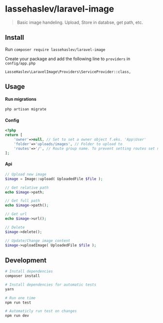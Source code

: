 # lassehaslev/laravel-image
> Basic image handeling. Upload, Store in databse, get path, etc.

## Install
Run ```composer require lassehaslev/laravel-image```

Create your package and add the following line to ```providers``` in ```config/app.php``` 
```
LasseHaslev\LaravelImage\Providers\ServiceProvider::class,
```

## Usage
#### Run migrations
```bash
php artisan migrate
```

#### Config
```php
<?php
return [
    'owner'=>null, // Set to set a owner object f.eks. 'App\User' 
    'folder'=>'uploads/images', // Folder to upload to
    'routes'=>'/', // Route group name. To prevent setting routes set null
];
```


#### Api
```php
// Upload new image
$image = Image::upload( UploadedFile $file );

// Get relative path
echo $image->path;

// Get full path
echo $image->path();

// Get url
echo $image->url();

// Delete
$image->delete();

// Update/Change image content
$image->uploadImage( UploadedFile $file );
```

## Development
``` bash
# Install dependencies
composer install

# Install dependencies for automatic tests
yarn

# Run one time
npm run test

# Automaticly run test on changes
npm run dev
```

